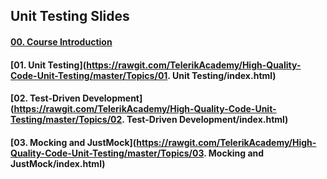 ## Unit Testing Slides

#### [00. Course Introduction](https://rawgit.com/petyakostova/Telerik-Academy/master/C%23/_Demos%20Unit%20testing/Slides/00.%20Course-intro/index.html) 

#### [01. Unit Testing](https://rawgit.com/TelerikAcademy/High-Quality-Code-Unit-Testing/master/Topics/01. Unit Testing/index.html) 

#### [02. Test-Driven Development](https://rawgit.com/TelerikAcademy/High-Quality-Code-Unit-Testing/master/Topics/02. Test-Driven Development/index.html) 

#### [03. Mocking and JustMock](https://rawgit.com/TelerikAcademy/High-Quality-Code-Unit-Testing/master/Topics/03. Mocking and JustMock/index.html) 
